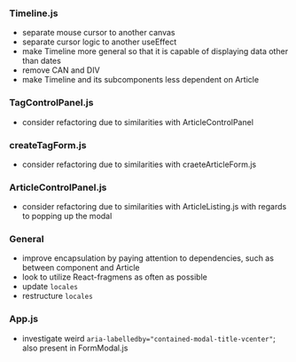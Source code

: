 ### Timeline.js
- separate mouse cursor to another canvas
- separate cursor logic to another useEffect
- make Timeline more general so that it is capable of displaying data other than dates
- remove CAN and DIV
- make Timeline and its subcomponents less dependent on Article

### TagControlPanel.js
- consider refactoring due to similarities with ArticleControlPanel

### createTagForm.js
- consider refactoring due to similarities with craeteArticleForm.js

### ArticleControlPanel.js
- consider refactoring due to similarities with ArticleListing.js with regards to 
popping up the modal

### General
- improve encapsulation by paying attention to dependencies, such as between component and Article
- look to utilize React-fragmens as often as possible
- update `locales`
- restructure `locales`

### App.js
- investigate weird `aria-labelledby="contained-modal-title-vcenter"`; also present in FormModal.js